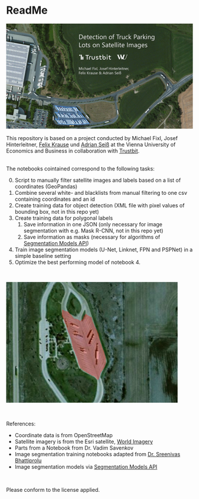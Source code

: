 # ReadMe

![Starting Image](data/assets/start-image.png)

This repository is based on a project conducted by Michael Fixl, Josef Hinterleitner, [Felix Krause](https://www.linkedin.com/in/felix-krause-7a643b222) und [Adrian Seiß](https://www.linkedin.com/in/adrian-sei%C3%9F) at the Vienna University of Economics and Business in collaboration with [Trustbit](trustbit.tech).

<br>
The notebooks cointained correspond to the following tasks:

0. Script to manually filter satellite images and labels based on a list of coordinates (GeoPandas)
1. Combine several white- and blacklists from manual filtering to one csv containing coordinates and an id
2. Create training data for object detection (XML file with pixel values of bounding box, not in this repo yet)
3. Create training data for polygonal labels
    1. Save information in one JSON (only necessary for image segmentation with e.g. Mask R-CNN, not in this repo yet)
    2. Save information as masks (necessary for algorithms of [Segmentation Models API](https://github.com/qubvel/segmentation_models))
4. Train image segmentation models (U-Net, Linknet, FPN and PSPNet) in a simple baseline setting
5. Optimize the best performing model of notebook 4.

<br>

![Segmentation Sample](data/assets/segmentation1.png)

<br>

References:
- Coordinate data is from OpenStreetMap
- Satellite imagery is from the Esri satellite, [World Imagery](https://www.arcgis.com/home/item.html?id=10df2279f9684e4a9f6a7f08febac2a9#!)
- Parts from a Notebook from Dr. Vadim Savenkov
- Image segmentation training notebooks adapted from [Dr. Sreenivas Bhattiprolu](https://github.com/bnsreenu/python_for_microscopists/tree/master/228_semantic_segmentation_of_aerial_imagery_using_unet)
- Image segmentation models via [Segmentation Models API](https://github.com/qubvel/segmentation_models)

<br>

Please conform to the license applied.